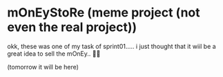 # mOnEyStoRe (meme project (not even the real project))
okk, these was one of my task of sprint01.....
i just thought that it wiil be a great idea to sell the mOnEy.. 🤗🤔

(tomorrow it will be here)
